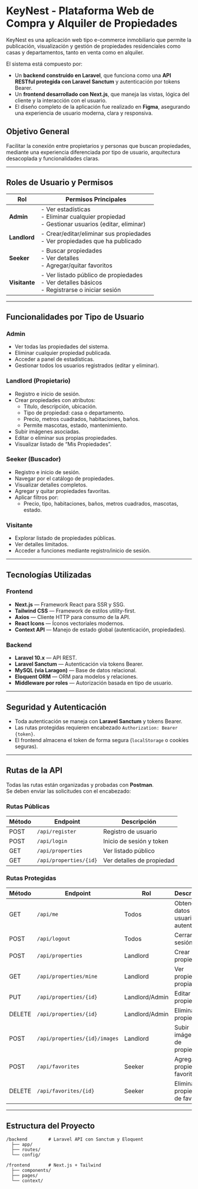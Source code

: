 # KeyNest - Plataforma Web de Compra y Alquiler de Propiedades

KeyNest es una aplicación web tipo e-commerce inmobiliario que permite la publicación, visualización y gestión de propiedades residenciales como casas y departamentos, tanto en venta como en alquiler.

El sistema está compuesto por:

- Un **backend construido en Laravel**, que funciona como una **API RESTful protegida con Laravel Sanctum** y autenticación por tokens Bearer.
- Un **frontend desarrollado con Next.js**, que maneja las vistas, lógica del cliente y la interacción con el usuario.
- El diseño completo de la aplicación fue realizado en **Figma**, asegurando una experiencia de usuario moderna, clara y responsiva.

## Objetivo General

Facilitar la conexión entre propietarios y personas que buscan propiedades, mediante una experiencia diferenciada por tipo de usuario, arquitectura desacoplada y funcionalidades claras.

---

## Roles de Usuario y Permisos

| Rol        | Permisos Principales |
|------------|----------------------|
| **Admin**  | - Ver estadísticas<br> - Eliminar cualquier propiedad<br> - Gestionar usuarios (editar, eliminar) |
| **Landlord** | - Crear/editar/eliminar sus propiedades<br> - Ver propiedades que ha publicado |
| **Seeker** | - Buscar propiedades<br> - Ver detalles<br> - Agregar/quitar favoritos |
| **Visitante** | - Ver listado público de propiedades<br> - Ver detalles básicos<br> - Registrarse o iniciar sesión |

---

## Funcionalidades por Tipo de Usuario

### Admin

- Ver todas las propiedades del sistema.
- Eliminar cualquier propiedad publicada.
- Acceder a panel de estadísticas.
- Gestionar todos los usuarios registrados (editar y eliminar).

### Landlord (Propietario)

- Registro e inicio de sesión.
- Crear propiedades con atributos:
  - Título, descripción, ubicación.
  - Tipo de propiedad: casa o departamento.
  - Precio, metros cuadrados, habitaciones, baños.
  - Permite mascotas, estado, mantenimiento.
- Subir imágenes asociadas.
- Editar o eliminar sus propias propiedades.
- Visualizar listado de “Mis Propiedades”.

### Seeker (Buscador)

- Registro e inicio de sesión.
- Navegar por el catálogo de propiedades.
- Visualizar detalles completos.
- Agregar y quitar propiedades favoritas.
- Aplicar filtros por:
  - Precio, tipo, habitaciones, baños, metros cuadrados, mascotas, estado.

### Visitante

- Explorar listado de propiedades públicas.
- Ver detalles limitados.
- Acceder a funciones mediante registro/inicio de sesión.

---

## Tecnologías Utilizadas

### Frontend

- **Next.js** — Framework React para SSR y SSG.
- **Tailwind CSS** — Framework de estilos utility-first.
- **Axios** — Cliente HTTP para consumo de la API.
- **React Icons** — Íconos vectoriales modernos.
- **Context API** — Manejo de estado global (autenticación, propiedades).

### Backend

- **Laravel 10.x** — API REST.
- **Laravel Sanctum** — Autenticación vía tokens Bearer.
- **MySQL (vía Laragon)** — Base de datos relacional.
- **Eloquent ORM** — ORM para modelos y relaciones.
- **Middleware por roles** — Autorización basada en tipo de usuario.

---

## Seguridad y Autenticación

- Toda autenticación se maneja con **Laravel Sanctum** y tokens Bearer.
- Las rutas protegidas requieren encabezado `Authorization: Bearer {token}`.
- El frontend almacena el token de forma segura (`localStorage` o cookies seguras).

---

## Rutas de la API

Todas las rutas están organizadas y probadas con **Postman**.  
Se deben enviar las solicitudes con el encabezado:


### Rutas Públicas

| Método | Endpoint               | Descripción                      |
|--------|------------------------|----------------------------------|
| POST   | `/api/register`        | Registro de usuario              |
| POST   | `/api/login`           | Inicio de sesión y token         |
| GET    | `/api/properties`      | Ver listado público              |
| GET    | `/api/properties/{id}` | Ver detalles de propiedad        |

### Rutas Protegidas

| Método | Endpoint                          | Rol       | Descripción                              |
|--------|-----------------------------------|-----------|------------------------------------------|
| GET    | `/api/me`                         | Todos     | Obtener datos del usuario autenticado    |
| POST   | `/api/logout`                     | Todos     | Cerrar sesión                            |
| POST   | `/api/properties`                 | Landlord  | Crear nueva propiedad                    |
| GET    | `/api/properties/mine`            | Landlord  | Ver propiedades propias                  |
| PUT    | `/api/properties/{id}`            | Landlord/Admin | Editar propiedad                     |
| DELETE | `/api/properties/{id}`            | Landlord/Admin | Eliminar propiedad                   |
| POST   | `/api/properties/{id}/images`     | Landlord  | Subir imágenes de propiedad              |
| POST   | `/api/favorites`                  | Seeker    | Agregar propiedad a favoritos            |
| DELETE | `/api/favorites/{id}`             | Seeker    | Eliminar propiedad de favoritos          |

---

## Estructura del Proyecto

```plaintext
/backend        # Laravel API con Sanctum y Eloquent
  ├── app/
  ├── routes/
  └── config/

/frontend       # Next.js + Tailwind
  ├── components/
  ├── pages/
  └── context/
